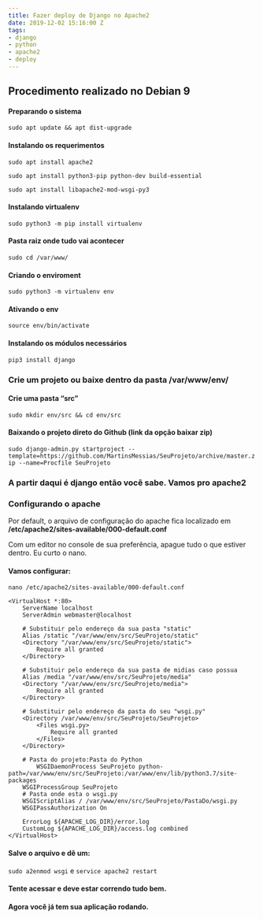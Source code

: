 ```yaml
---
title: Fazer deploy de Django no Apache2
date: 2019-12-02 15:16:00 Z
tags:
- django
- python
- apache2
- deploy
---
```



## Procedimento realizado no Debian 9

#### Preparando o sistema

`sudo apt update && apt dist-upgrade`

#### Instalando os requerimentos

`sudo apt install apache2`

`sudo apt install python3-pip python-dev build-essential`

`sudo apt install libapache2-mod-wsgi-py3`

#### Instalando virtualenv

`sudo python3 -m pip install virtualenv`

#### Pasta raiz onde tudo vai acontecer

`sudo cd /var/www/`

#### Criando o enviroment

`sudo python3 -m virtualenv env` 

#### Ativando o env

`source env/bin/activate`

#### Instalando os módulos necessários

`pip3 install django`

### Crie um projeto ou baixe dentro da pasta /var/www/env/ 

#### Crie uma pasta “src”

`sudo mkdir env/src && cd env/src`

#### Baixando o projeto direto do Github (link da opção baixar zip)

`sudo django-admin.py startproject --template=https://github.com/MartinsMessias/SeuProjeto/archive/master.zip --name=Procfile SeuProjeto`

### A partir daqui é django então você sabe. Vamos pro apache2

### Configurando o apache

Por default, o arquivo de configuração do apache fica localizado em
**/etc/apache2/sites-available/000-default.conf**

Com um editor no console de sua preferência, apague tudo o que estiver dentro.
Eu curto o nano.

#### Vamos configurar:

`nano /etc/apache2/sites-available/000-default.conf`

    <VirtualHost *:80>  
	    ServerName localhost  
	    ServerAdmin webmaster@localhost  
      
	    # Substituir pelo endereço da sua pasta "static"
	    Alias /static "/var/www/env/src/SeuProjeto/static"  
	    <Directory "/var/www/env/src/SeuProjeto/static">  
		    Require all granted  
	    </Directory>  
	      
	    # Substituir pelo endereço da sua pasta de midias caso possua
	    Alias /media "/var/www/env/src/SeuProjeto/media"  
	    <Directory "/var/www/env/src/SeuProjeto/media">  
		    Require all granted  
	    </Directory>  
	      
	    # Substituir pelo endereço da pasta do seu "wsgi.py"
	    <Directory /var/www/env/src/SeuProjeto/SeuProjeto>  
		    <Files wsgi.py>  
			    Require all granted
		    </Files>  
	    </Directory>  
	    
	    # Pasta do projeto:Pasta do Python
            WSGIDaemonProcess SeuProjeto python-path=/var/www/env/src/SeuProjeto:/var/www/env/lib/python3.7/site-packages  
	    WSGIProcessGroup SeuProjeto
	    # Pasta onde esta o wsgi.py
	    WSGIScriptAlias / /var/www/env/src/SeuProjeto/PastaDo/wsgi.py  
	    WSGIPassAuthorization On  
	     
	    ErrorLog ${APACHE_LOG_DIR}/error.log  
	    CustomLog ${APACHE_LOG_DIR}/access.log combined  
    </VirtualHost>


#### Salve o arquivo e dê um:
`sudo a2enmod wsgi` e `service apache2 restart`

#### Tente acessar e deve estar correndo tudo bem.
#### Agora você já tem sua aplicação rodando.
